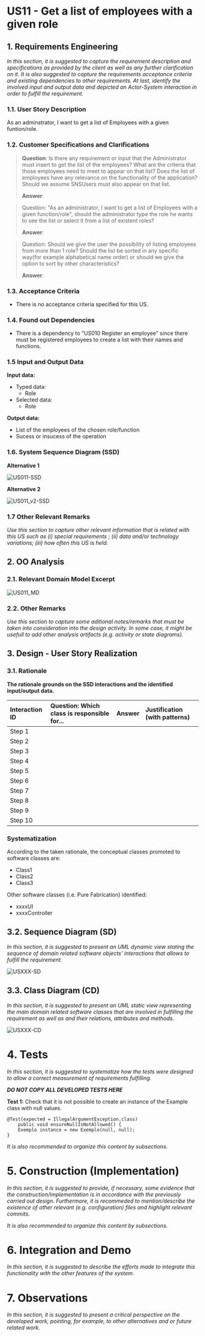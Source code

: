 # US11 - Get a list of employees with a given role

## 1. Requirements Engineering

*In this section, it is suggested to capture the requirement description and specifications as provided by the client as well as any further clarification on it. It is also suggested to capture the requirements acceptance criteria and existing dependencies to other requirements. At last, identify the involved input and output data and depicted an Actor-System interaction in order to fulfill the requirement.*


### 1.1. User Story Description

As an adminstrator, I want to get a list of Employees with a given funtion/role.

### 1.2. Customer Specifications and Clarifications 

> **Question**: Is there any requirement or input that the Administrator must insert to get the list of the employees? What are the criteria that those employees need to meet to appear on that list? Does the list of employees have any relevance on the functionality of the application? Should we assume SNSUsers must also appear on that list.
>
> **Answer**: 


>  Question: "As an administrator, I want to get a list of Employees with a given function/role", should the administrator type the role he wants to see the list or select it from a list of existent roles?
>
> **Answer**:

> Question: Should we give the user the possibility of listing employees from more than 1 role?
Should the list be sorted in any specific way(for example alphabetical name order) or should we give the option to sort by other characteristics? 
> 
> **Answer**:
### 1.3. Acceptance Criteria

* There is no acceptance criteria specified for this US.

### 1.4. Found out Dependencies

* There is a dependency to "US010 Register an employee" since there must be registered employees to create a list with their names and functions.

### 1.5 Input and Output Data


**Input data:**

* Typed data:
   * Role
* Selected data:
   * Role


**Output data:**

* List of the employees of the chosen role/function
* Sucess or insucess of the operation


### 1.6. System Sequence Diagram (SSD)

**Alternative 1**

![US011-SSD](US011_SSD.svg)

**Alternative 2**

![US011_v2-SSD](US011_v2.svg)


### 1.7 Other Relevant Remarks

*Use this section to capture other relevant information that is related with this US such as (i) special requirements ; (ii) data and/or technology variations; (iii) how often this US is held.* 


## 2. OO Analysis

### 2.1. Relevant Domain Model Excerpt

![US011_MD](US011_MD.svg)

### 2.2. Other Remarks

*Use this section to capture some aditional notes/remarks that must be taken into consideration into the design activity. In some case, it might be usefull to add other analysis artifacts (e.g. activity or state diagrams).* 



## 3. Design - User Story Realization 

### 3.1. Rationale

**The rationale grounds on the SSD interactions and the identified input/output data.**

| Interaction ID | Question: Which class is responsible for... | Answer  | Justification (with patterns)  |
|:-------------  |:--------------------- |:------------|:---------------------------- |
| Step 1  		 |							 |             |                              |
| Step 2  		 |							 |             |                              |
| Step 3  		 |							 |             |                              |
| Step 4  		 |							 |             |                              |
| Step 5  		 |							 |             |                              |
| Step 6  		 |							 |             |                              |              
| Step 7  		 |							 |             |                              |
| Step 8  		 |							 |             |                              |
| Step 9  		 |							 |             |                              |
| Step 10  		 |							 |             |                              |  


### Systematization ##

According to the taken rationale, the conceptual classes promoted to software classes are: 

 * Class1
 * Class2
 * Class3

Other software classes (i.e. Pure Fabrication) identified: 
 * xxxxUI  
 * xxxxController

## 3.2. Sequence Diagram (SD)

*In this section, it is suggested to present an UML dynamic view stating the sequence of domain related software objects' interactions that allows to fulfill the requirement.* 

![USXXX-SD](USXXX-SD.svg)

## 3.3. Class Diagram (CD)

*In this section, it is suggested to present an UML static view representing the main domain related software classes that are involved in fulfilling the requirement as well as and their relations, attributes and methods.*

![USXXX-CD](USXXX-CD.svg)

# 4. Tests 
*In this section, it is suggested to systematize how the tests were designed to allow a correct measurement of requirements fulfilling.* 

**_DO NOT COPY ALL DEVELOPED TESTS HERE_**

**Test 1:** Check that it is not possible to create an instance of the Example class with null values. 

	@Test(expected = IllegalArgumentException.class)
		public void ensureNullIsNotAllowed() {
		Exemplo instance = new Exemplo(null, null);
	}

*It is also recommended to organize this content by subsections.* 

# 5. Construction (Implementation)

*In this section, it is suggested to provide, if necessary, some evidence that the construction/implementation is in accordance with the previously carried out design. Furthermore, it is recommeded to mention/describe the existence of other relevant (e.g. configuration) files and highlight relevant commits.*

*It is also recommended to organize this content by subsections.* 

# 6. Integration and Demo 

*In this section, it is suggested to describe the efforts made to integrate this functionality with the other features of the system.*


# 7. Observations

*In this section, it is suggested to present a critical perspective on the developed work, pointing, for example, to other alternatives and or future related work.*





